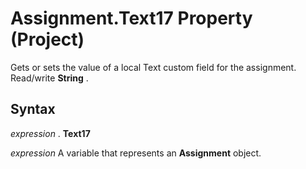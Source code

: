 
# Assignment.Text17 Property (Project)

Gets or sets the value of a local Text custom field for the assignment. Read/write  **String** .


## Syntax

 _expression_ . **Text17**

 _expression_ A variable that represents an **Assignment** object.

